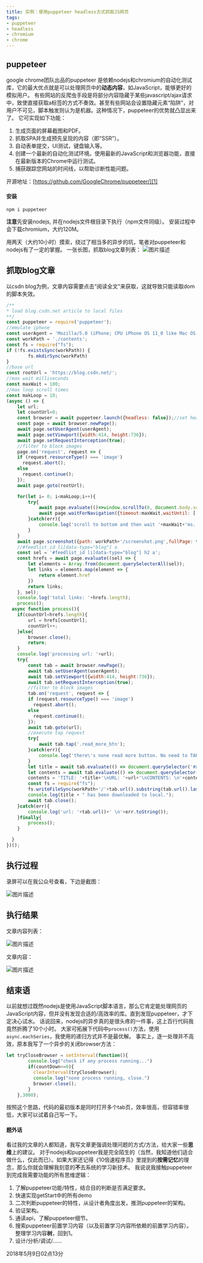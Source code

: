 ```yaml
---
title: 实例：使用puppeteer headless方式抓取JS网页
tags:
- puppeteer
- headless
- chromium
- chrome
---
```


## puppeteer ##
google chrome团队出品的puppeteer 是依赖nodejs和chromium的自动化测试库，它的最大优点就是可以处理网页中的**动态内容**，如JavaScript，能够更好的模拟用户。
有些网站的反爬虫手段是将部分内容隐藏于某些javascript/ajax请求中，致使直接获取a标签的方式不奏效。甚至有些网站会设置隐藏元素“陷阱”，对用户不可见，脚本触发则认为是机器。这种情况下，puppeteer的优势就凸显出来了。
它可实现如下功能：
1. 生成页面的屏幕截图和PDF。
2. 抓取SPA并生成预先呈现的内容（即“SSR”）。
3. 自动表单提交，UI测试，键盘输入等。
4. 创建一个最新的自动化测试环境。使用最新的JavaScript和浏览器功能，直接在最新版本的Chrome中运行测试。
5. 捕获跟踪您网站的时间线，以帮助诊断性能问题。

开源地址：[https://github.com/GoogleChrome/puppeteer/][1]
#### 安装 ####
```shell script
npm i puppeteer
```
**注意**先安装nodejs, 并在nodejs文件根目录下执行（npm文件同级）。
安装过程中会下载chromium，大约120M。

用两天（大约10小时）摸索，绕过了相当多的异步的坑，笔者对puppeteer和nodejs有了一定的掌握。
一张长图，抓取blog文章列表：
![图片描述][2]

## 抓取blog文章 ##
以csdn blog为例，文章内容需要点击“阅读全文”来获取，这就导致只能读取dom的脚本失效。

```javascript
/**
* load blog.csdn.net article to local files
**/
const puppeteer = require('puppeteer');
//emulate iphone
const userAgent = 'Mozilla/5.0 (iPhone; CPU iPhone OS 11_0 like Mac OS X) AppleWebKit/604.1.38 (KHTML, like Gecko) Version/11.0 Mobile/15A372 Safari/604.1';
const workPath = './contents';
const fs = require("fs");
if (!fs.existsSync(workPath)) {
        fs.mkdirSync(workPath)
}
//base url
const rootUrl = 'https://blog.csdn.net/';
//max wait milliseconds
const maxWait = 100;
//max loop scroll times
const makLoop = 10;
(async () => {
    let url;
    let countUrl=0;
    const browser = await puppeteer.launch({headless: false});//set headless: true will hide chromium UI
    const page = await browser.newPage();
    await page.setUserAgent(userAgent);
    await page.setViewport({width:414, height:736});
    await page.setRequestInterception(true);
    //filter to block images
    page.on('request', request => {
    if (request.resourceType() === 'image')
      request.abort();
    else
      request.continue();
    });
    await page.goto(rootUrl);

    for(let i= 0; i<makLoop;i++){
        try{
            await page.evaluate(()=>window.scrollTo(0, document.body.scrollHeight));
            await page.waitForNavigation({timeout:maxWait,waitUntil: ['networkidle0']});
        }catch(err){
            console.log('scroll to bottom and then wait '+maxWait+'ms.');
        }
    }
    await page.screenshot({path: workPath+'/screenshot.png',fullPage: true, quality :100, type :'jpeg'});
    //#feedlist_id li[data-type="blog"] a
    const sel = '#feedlist_id li[data-type="blog"] h2 a';
    const hrefs = await page.evaluate((sel) => {
        let elements = Array.from(document.querySelectorAll(sel));
        let links = elements.map(element => {
            return element.href
        })
        return links;
    }, sel);
    console.log('total links: '+hrefs.length);
    process();
  async function process(){
    if(countUrl<hrefs.length){
        url = hrefs[countUrl];
        countUrl++;
    }else{
        browser.close();
        return;
    }
    console.log('processing url: '+url);
    try{
        const tab = await browser.newPage();
        await tab.setUserAgent(userAgent);
        await tab.setViewport({width:414, height:736});
        await tab.setRequestInterception(true);
        //filter to block images
        tab.on('request', request => {
        if (request.resourceType() === 'image')
          request.abort();
        else
          request.continue();
        });
        await tab.goto(url);
        //execute tap request
        try{
            await tab.tap('.read_more_btn');
        }catch(err){
            console.log('there\'s none read more button. No need to TAP');
        }
        let title = await tab.evaluate(() => document.querySelector('#article .article_title').innerText);
        let contents = await tab.evaluate(() => document.querySelector('#article .article_content').innerText);
        contents = 'TITLE: '+title+'\nURL: '+url+'\nCONTENTS: \n'+contents;
        const fs = require("fs");
        fs.writeFileSync(workPath+'/'+tab.url().substring(tab.url().lastIndexOf('/'),tab.url().length)+'.txt',contents);
        console.log(title + " has been downloaded to local.");
        await tab.close();
    }catch(err){
        console.log('url: '+tab.url()+' \n'+err.toString());
    }finally{
        process();
    }

  }
})();


```
## 执行过程 ##
录屏可以在我公众号查看，下边是截图：

![图片描述][3]

## 执行结果 ##
文章内容列表：

![图片描述][4]

文章内容：

![图片描述][5]

## 结束语 ##

以前就想过既然nodejs是使用JavaScript脚本语言，那么它肯定能处理网页的JavaScript内容，但并没有发现合适的/高效率的库。直到发现puppeteer，才下定决心试水。
话说回来，nodejs的异步真的是很头疼的一件事，这上百行代码我竟然折腾了10个小时。
大家可拓展下代码中`process()`方法，使用`async.eachSeries`，我使用的递归方式并不是最优解。
事实上，逐一处理并不高效，原本我写了一个异步的关闭browser方法：

```javascript
let tryCloseBrowser = setInterval(function(){
        console.log("check if any process running...")
        if(countDown<=0){
          clearInterval(tryCloseBrowser);
          console.log("none process running, close.")
          browser.close();
        }
    },3000);
```
按照这个思路，代码的最初版本是同时打开多个tab页，效率很高，但容错率很低，大家可以试着自己写一下。

#### 题外话 ####

看过我的文章的人都知道，我写文章更强调处理问题的方式/方法，给大家一些**思维**上的建议。
对于nodejs和puppeteer我是完全陌生的（当然，我知道他们适合做什么，仅此而已）。如果大家还记得《10倍速程序员》里提到的**按需记忆**的理念，那么你就会理解我刻意的**不**去系统的学习新技术。
我说说我接触puppeteer到完成我需要功能的所有思维逻辑：
1. 了解puppeteer功能/特性，结合目的判断是否满足要求。
2. 快速实现getStart中的所有demo
3. 二次判断puppeteer的特性，从设计者角度出发，推测puppeteer的架构。
4. 验证架构。
5. 通读api，了解puppeteer细节。
6. 搜索puppeteer前置学习内容（以及前置学习内容所依赖的前置学习内容）。整理学习内容**树**，回到1。
7. 设计/分析/调试/……

2018年5月9日02点13分

  [1]: https://github.com/GoogleChrome/puppeteer/
  [2]: /assets/images/20180509/1.jpg
  [3]: /assets/images/20180509/2.png
  [4]: /assets/images/20180509/3.png
  [5]: /assets/images/20180509/4.png
